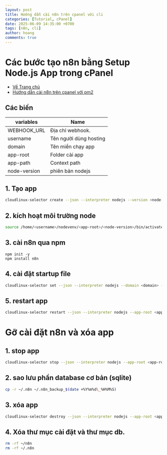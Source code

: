 ```yaml
---
layout: post
title: Hướng dẫn cài n8n trên cpanel với cli
categories: [Tutorial, cPanel]
date: 2025-06-09 14:35:00 +0700
tags: [n8n, cli]
author: hoang
comments: true 
---
```


<!-- @format -->

# Các bước tạo n8n bằng Setup Node.js App trong cPanel

- [Về Trang chủ](../)
- [Hướng dẫn cài n8n trên cpanel với pm2](../pm2/)

## Các biến

| variables    | Name                   |
| ------------ | ---------------------- |
| WEBHOOK_URL  | Địa chỉ webhook.       |
| username     | Tên người dùng hosting |
| domain       | Tên miền chạy app      |
| app-root     | Folder cài app         |
| app-path     | Context path           |
| node-version | phiên bản nodejs       |

## 1. Tạo app

```bash
cloudlinux-selector create --json --interpreter nodejs --version <node-version> --app-root <app-root> --domain <domain> --app-uri <app-path> --env '{"DB_TYPE":"sqlite","N8N_RELEASE_TYPE":"stable","WEBHOOK_URL":"<WEBHOOK_URL>","N8N_DIAGNOSTICS_ENABLED":"false","N8N_SKIP_WEBHOOK_DEREGISTRATION_SHUTDOWN":"true"}'
```

## 2. kích hoạt môi trường node

```bash
source /home/<username>/nodevenv/<app-root>/<node-version>/bin/activate && cd /home/<username>/<app-root>
```

## 3. cài n8n qua npm

```shell
npm init -y 
npm install n8n
```

## 4. cài đặt startup file

```bash
cloudlinux-selector set --json --interpreter nodejs --domain <domain> --app-root <app-root> --startup-file node_modules/n8n/bin/n8n --skip-web-check
```

## 5. restart app

```bash
cloudlinux-selector restart --json --interpreter nodejs --app-root <app-root>
```

# Gỡ cài đặt n8n và xóa app

## 1. stop app

```bash
cloudlinux-selector stop --json --interpreter nodejs --app-root <app-root>
```

## 2. sao lưu phần database cơ bản (sqlite)

```bash
cp -r ~/.n8n ~/.n8n_backup_$(date +%Y%m%d\_%H%M%S)
```

## 3. xóa app

```bash
cloudlinux-selector destroy --json --interpreter nodejs --app-root <app-root>
```

## 4. Xóa thư mục cài đặt và thư mục db.

```bash
rm -rf ~/n8n
rm -rf ~/.n8n
```

